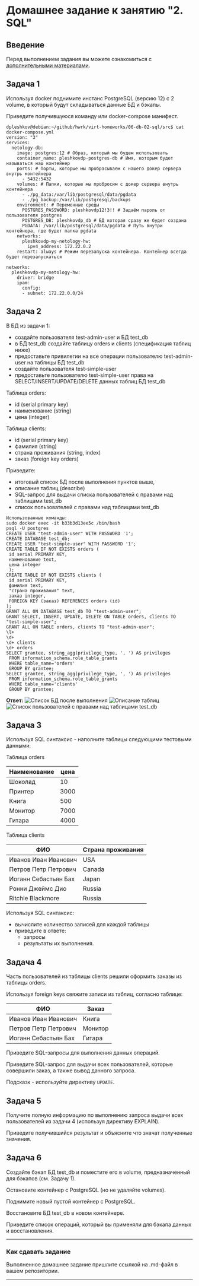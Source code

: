 # Домашнее задание к занятию "2. SQL"

## Введение

Перед выполнением задания вы можете ознакомиться с 
[дополнительными материалами](https://github.com/netology-code/virt-homeworks/blob/virt-11/additional/README.md).

## Задача 1

Используя docker поднимите инстанс PostgreSQL (версию 12) c 2 volume, 
в который будут складываться данные БД и бэкапы.

Приведите получившуюся команду или docker-compose манифест.
```
dpleshkov@debian:~/github/hwrk/virt-homeworks/06-db-02-sql/src$ cat docker-compose.yml 
version: "3"
services:
  netology-db:
    image: postgres:12 # Образ, который мы будем использовать
    container_name: pleshkovdp-postgres-db # Имя, которым будет называться наш контейнер
    ports: # Порты, которые мы пробрасываем с нашего докер сервера внутрь контейнера
      - 5432:5432
    volumes: # Папки, которые мы пробросим с докер сервера внутрь контейнера
      - ./pg_data:/var/lib/postgresql/data/pgdata
      - ./pg_backup:/var/lib/postgresql/backups
    environment: # Переменные среды
      POSTGRES_PASSWORD: pleshkovdp12!3!! # Задаём пароль от пользователя postgres
      POSTGRES_DB: pleshkovdp_db # БД которая сразу же будет создана
      PGDATA: /var/lib/postgresql/data/pgdata # Путь внутри контейнера, где будет папка pgdata
    networks:
      pleshkovdp-my-netology-hw:
        ipv4_address: 172.22.0.2
    restart: always # Режим перезапуска контейнера. Контейнер всегда будет перезапускаться

networks:
  pleshkovdp-my-netology-hw:
    driver: bridge
    ipam:
      config:
      - subnet: 172.22.0.0/24
```


## Задача 2

В БД из задачи 1: 
- создайте пользователя test-admin-user и БД test_db
- в БД test_db создайте таблицу orders и clients (спeцификация таблиц ниже)
- предоставьте привилегии на все операции пользователю test-admin-user на таблицы БД test_db
- создайте пользователя test-simple-user  
- предоставьте пользователю test-simple-user права на SELECT/INSERT/UPDATE/DELETE данных таблиц БД test_db

Таблица orders:
- id (serial primary key)
- наименование (string)
- цена (integer)

Таблица clients:
- id (serial primary key)
- фамилия (string)
- страна проживания (string, index)
- заказ (foreign key orders)

Приведите:
- итоговый список БД после выполнения пунктов выше,
- описание таблиц (describe)
- SQL-запрос для выдачи списка пользователей с правами над таблицами test_db
- список пользователей с правами над таблицами test_db

```
Использованные команды:
sudo docker exec -it b33b3d13ee5c /bin/bash
psql -U postgres
CREATE USER "test-admin-user" WITH PASSWORD '1';
CREATE DATABASE test_db;
CREATE USER "test-simple-user" WITH PASSWORD '1';
CREATE TABLE IF NOT EXISTS orders (
 id serial PRIMARY KEY,
 наименование text,
 цена integer
 );
CREATE TABLE IF NOT EXISTS clients (
 id serial PRIMARY KEY,
 фамилия text,
 "страна проживания" text, 
 заказ integer,
 FOREIGN KEY (заказ) REFERENCES orders (id)
);
GRANT ALL ON DATABASE test_db TO "test-admin-user";
GRANT SELECT, INSERT, UPDATE, DELETE ON TABLE orders, clients TO "test-simple-user";
GRANT ALL ON TABLE orders, clients TO "test-admin-user";
\l+
\d+
\d+ clients
\d+ orders
SELECT grantee, string_agg(privilege_type, ', ') AS privileges
 FROM information_schema.role_table_grants 
 WHERE table_name='orders'   
 GROUP BY grantee;
SELECT grantee, string_agg(privilege_type, ', ') AS privileges
 FROM information_schema.role_table_grants 
 WHERE table_name='clients'   
 GROUP BY grantee;
```
**Ответ:**
![Список БД после выполнения](assets/task2_tables.png)
![Описание таблиц](assets/tables_description.png)
![Список пользователей с правами над таблицами test_db](assets/users_privelegies.png)

## Задача 3

Используя SQL синтаксис - наполните таблицы следующими тестовыми данными:

Таблица orders

|Наименование|цена|
|------------|----|
|Шоколад| 10 |
|Принтер| 3000 |
|Книга| 500 |
|Монитор| 7000|
|Гитара| 4000|

Таблица clients

|ФИО|Страна проживания|
|------------|----|
|Иванов Иван Иванович| USA |
|Петров Петр Петрович| Canada |
|Иоганн Себастьян Бах| Japan |
|Ронни Джеймс Дио| Russia|
|Ritchie Blackmore| Russia|

Используя SQL синтаксис:
- вычислите количество записей для каждой таблицы 
- приведите в ответе:
    - запросы 
    - результаты их выполнения.

## Задача 4

Часть пользователей из таблицы clients решили оформить заказы из таблицы orders.

Используя foreign keys свяжите записи из таблиц, согласно таблице:

|ФИО|Заказ|
|------------|----|
|Иванов Иван Иванович| Книга |
|Петров Петр Петрович| Монитор |
|Иоганн Себастьян Бах| Гитара |

Приведите SQL-запросы для выполнения данных операций.

Приведите SQL-запрос для выдачи всех пользователей, которые совершили заказ, а также вывод данного запроса.
 
Подсказк - используйте директиву `UPDATE`.

## Задача 5

Получите полную информацию по выполнению запроса выдачи всех пользователей из задачи 4 
(используя директиву EXPLAIN).

Приведите получившийся результат и объясните что значат полученные значения.

## Задача 6

Создайте бэкап БД test_db и поместите его в volume, предназначенный для бэкапов (см. Задачу 1).

Остановите контейнер с PostgreSQL (но не удаляйте volumes).

Поднимите новый пустой контейнер с PostgreSQL.

Восстановите БД test_db в новом контейнере.

Приведите список операций, который вы применяли для бэкапа данных и восстановления. 

---

### Как cдавать задание

Выполненное домашнее задание пришлите ссылкой на .md-файл в вашем репозитории.

---
